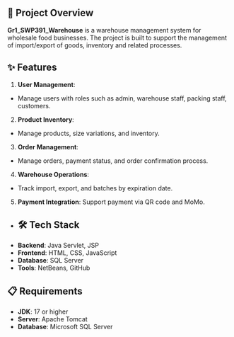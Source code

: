 ## 🚀 Project Overview
**Gr1_SWP391_Warehouse** is a warehouse management system for wholesale food businesses. The project is built to support the management of import/export of goods, inventory and related processes.

## ✨ Features
1. **User Management**:
- Manage users with roles such as admin, warehouse staff, packing staff, customers.
2. **Product Inventory**:
- Manage products, size variations, and inventory.
3. **Order Management**:
- Manage orders, payment status, and order confirmation process.
4. **Warehouse Operations**:
- Track import, export, and batches by expiration date.
5. **Payment Integration**:
Support payment via QR code and MoMo.
- ## 🛠️ Tech Stack
- **Backend**: Java Servlet, JSP
- **Frontend**: HTML, CSS, JavaScript
- **Database**: SQL Server
- **Tools**: NetBeans, GitHub

## 📋 Requirements
- **JDK**: 17 or higher
- **Server**: Apache Tomcat
- **Database**: Microsoft SQL Server
